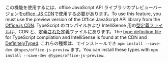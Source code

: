 <span data-ttu-id="78902-101">この機能を使用するには、office JavaScript API ライブラリのプレビューバージョンを[office .JS CDN](https://appsforoffice.microsoft.com/lib/beta/hosted/office.js)で使用する必要があります。</span><span class="sxs-lookup"><span data-stu-id="78902-101">To use this feature, you must use the preview version of the Office JavaScript API library from the [Office.js CDN](https://appsforoffice.microsoft.com/lib/beta/hosted/office.js).</span></span> <span data-ttu-id="78902-102">TypeScript のコンパイルおよび IntelliSense 用の[型定義ファイル](https://appsforoffice.microsoft.com/lib/beta/hosted/office.d.ts)は、CDN と、定義[された](https://raw.githubusercontent.com/DefinitelyTyped/DefinitelyTyped/master/types/office-js-preview/index.d.ts)定義ファイルにあります。</span><span class="sxs-lookup"><span data-stu-id="78902-102">The [type definition file](https://appsforoffice.microsoft.com/lib/beta/hosted/office.d.ts) for TypeScript compilation and IntelliSense is found at the CDN and [DefinitelyTyped](https://raw.githubusercontent.com/DefinitelyTyped/DefinitelyTyped/master/types/office-js-preview/index.d.ts).</span></span> <span data-ttu-id="78902-103">これらの種類は、でインストールでき `npm install --save-dev @types/office-js-preview` ます。</span><span class="sxs-lookup"><span data-stu-id="78902-103">You can install these types with `npm install --save-dev @types/office-js-preview`.</span></span>